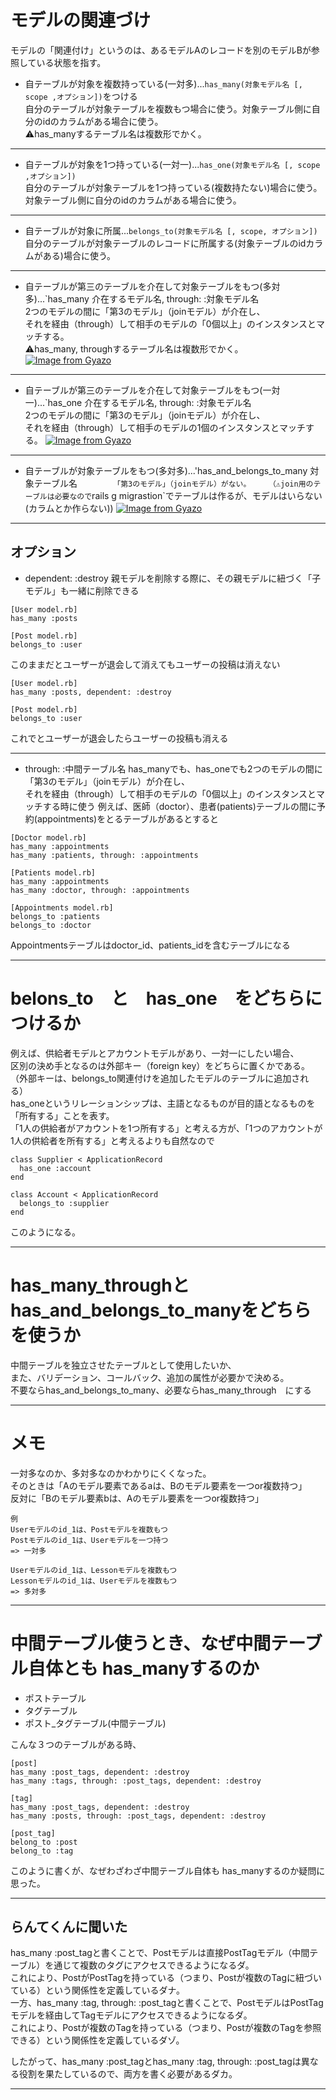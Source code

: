 # モデルの関連づけ
モデルの「関連付け」というのは、あるモデルAのレコードを別のモデルBが参照している状態を指す。   

- 自テーブルが対象を複数持っている(一対多)...`has_many(対象モデル名 [, scope ,オプション])`をつける    
自分のテーブルが対象テーブルを複数もつ場合に使う。対象テーブル側に自分のidのカラムがある場合に使う。    
⚠️has_manyするテーブル名は複数形でかく。
***

-  自テーブルが対象を1つ持っている(一対一)...`has_one(対象モデル名 [, scope ,オプション])`   
自分のテーブルが対象テーブルを1つ持っている(複数持たない)場合に使う。対象テーブル側に自分のidのカラムがある場合に使う。
***

- 自テーブルが対象に所属...`belongs_to(対象モデル名 [, scope, オプション])`   
自分のテーブルが対象テーブルのレコードに所属する(対象テーブルのidカラムがある)場合に使う。
***


- 自テーブルが第三のテーブルを介在して対象テーブルをもつ(多対多)...`has_many 介在するモデル名, through: :対象モデル名   
2つのモデルの間に「第3のモデル」（joinモデル）が介在し、   
それを経由（through）して相手のモデルの「0個以上」のインスタンスとマッチする。    
⚠️has_many, throughするテーブル名は複数形でかく。
[![Image from Gyazo](https://i.gyazo.com/b246ceb2ddafa4d989f9f5b314eec852.png)](https://gyazo.com/b246ceb2ddafa4d989f9f5b314eec852)
***

- 自テーブルが第三のテーブルを介在して対象テーブルをもつ(一対一)...`has_one 介在するモデル名, through: :対象モデル名      
2つのモデルの間に「第3のモデル」（joinモデル）が介在し、   
それを経由（through）して相手のモデルの1個のインスタンスとマッチする。
[![Image from Gyazo](https://i.gyazo.com/1c73e65f9266637cfbe4752152333648.png)](https://gyazo.com/1c73e65f9266637cfbe4752152333648)
***

- 自テーブルが対象テーブルをもつ(多対多)...'has_and_belongs_to_many 対象テーブル名`       
「第3のモデル」（joinモデル）がない。   
（⚠️join用のテーブルは必要なので`rails g migrastion`でテーブルは作るが、モデルはいらない(カラムとか作らない))
[![Image from Gyazo](https://i.gyazo.com/a22f85446ae2a5b8a9547ec7e41ad58b.png)](https://gyazo.com/a22f85446ae2a5b8a9547ec7e41ad58b)
***

## オプション
- dependent: :destroy
親モデルを削除する際に、その親モデルに紐づく「子モデル」も一緒に削除できる
~~~
[User model.rb]
has_many :posts

[Post model.rb]
belongs_to :user
~~~
このままだとユーザーが退会して消えてもユーザーの投稿は消えない
~~~
[User model.rb]
has_many :posts, dependent: :destroy

[Post model.rb]
belongs_to :user
~~~
これでとユーザーが退会したらユーザーの投稿も消える
***

- through: :中間テーブル名
has_manyでも、has_oneでも2つのモデルの間に「第3のモデル」（joinモデル）が介在し、   
それを経由（through）して相手のモデルの「0個以上」のインスタンスとマッチする時に使う
例えば、医師（doctor）、患者(patients)テーブルの間に予約(appointments)をとるテーブルがあるとすると
~~~
[Doctor model.rb]
has_many :appointments
has_many :patients, through: :appointments

[Patients model.rb]
has_many :appointments
has_many :doctor, through: :appointments

[Appointments model.rb]
belongs_to :patients
belongs_to :doctor
~~~
Appointmentsテーブルはdoctor_id、patients_idを含むテーブルになる
***

# belons_to　と　has_one　をどちらにつけるか
例えば、供給者モデルとアカウントモデルがあり、一対一にしたい場合、   
区別の決め手となるのは外部キー（foreign key）をどちらに置くかである。  
（外部キーは、belongs_to関連付けを追加したモデルのテーブルに追加される）    
has_oneというリレーションシップは、主語となるものが目的語となるものを「所有する」ことを表す。    
「1人の供給者がアカウントを1つ所有する」と考える方が、「1つのアカウントが1人の供給者を所有する」と考えるよりも自然なので
~~~
class Supplier < ApplicationRecord
  has_one :account
end

class Account < ApplicationRecord
  belongs_to :supplier
end
~~~
このようになる。
***

# has_many_throughとhas_and_belongs_to_manyをどちらを使うか
中間テーブルを独立させたテーブルとして使用したいか、    
また、バリデーション、コールバック、追加の属性が必要かで決める。    
不要ならhas_and_belongs_to_many、必要ならhas_many_through　にする
***

# メモ
一対多なのか、多対多なのかわかりにくくなった。    
そのときは「Aのモデル要素であるaは、Bのモデル要素を一つor複数持つ」    
反対に「Bのモデル要素bは、Aのモデル要素を一つor複数持つ」
~~~
例
Userモデルのid_1は、Postモデルを複数もつ
Postモデルのid_1は、Userモデルを一つ持つ
=> 一対多

Userモデルのid_1は、Lessonモデルを複数もつ
Lessonモデルのid_1は、Userモデルを複数もつ
=> 多対多
~~~
***

# 中間テーブル使うとき、なぜ中間テーブル自体とも has_manyするのか
- ポストテーブル    
- タグテーブル    
- ポスト_タグテーブル(中間テーブル)

こんな３つのテーブルがある時、
~~~
[post]
has_many :post_tags, dependent: :destroy
has_many :tags, through: :post_tags, dependent: :destroy

[tag]
has_many :post_tags, dependent: :destroy
has_many :posts, through: :post_tags, dependent: :destroy

[post_tag]
belong_to :post
belong_to :tag
~~~
このように書くが、なぜわざわざ中間テーブル自体も has_manyするのか疑問に思った。
***

## らんてくんに聞いた
has_many :post_tagと書くことで、Postモデルは直接PostTagモデル（中間テーブル）を通じて複数のタグにアクセスできるようになるダ。    
これにより、PostがPostTagを持っている（つまり、Postが複数のTagに紐づいている）という関係性を定義しているダナ。    
一方、has_many :tag, through: :post_tagと書くことで、PostモデルはPostTagモデルを経由してTagモデルにアクセスできるようになるダ。    
これにより、Postが複数のTagを持っている（つまり、Postが複数のTagを参照できる）という関係性を定義しているダゾ。    
    
したがって、has_many :post_tagとhas_many :tag, through: :post_tagは異なる役割を果たしているので、両方を書く必要があるダカ。
***

